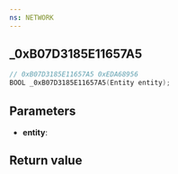 ```yaml
---
ns: NETWORK
---
```

## _0xB07D3185E11657A5

```c
// 0xB07D3185E11657A5 0xEDA68956
BOOL _0xB07D3185E11657A5(Entity entity);
```


## Parameters
* **entity**:

## Return value
